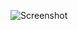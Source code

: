 ![Screenshot](https://raw.githubusercontent.com/Cryakl/Ultimate-RAT-Collection/refs/heads/main/XtremeRat/Xtreme%20RAT%20v2.7.1/Screenshot.png)
